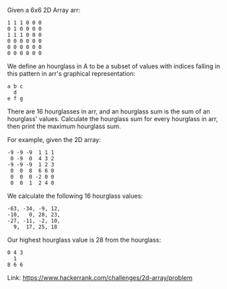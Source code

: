 Given a 6x6 2D Array arr:

	1 1 1 0 0 0
	0 1 0 0 0 0
	1 1 1 0 0 0
	0 0 0 0 0 0
	0 0 0 0 0 0
	0 0 0 0 0 0
	
We define an hourglass in A to be a subset of values with indices falling in this pattern in arr's graphical representation:

	a b c
	  d
	e f g
	
There are 16 hourglasses in arr, and an hourglass sum is the sum of an hourglass' values. Calculate the hourglass sum for every hourglass in arr, then print the maximum hourglass sum.

For example, given the 2D array:

	-9 -9 -9  1 1 1 
	 0 -9  0  4 3 2
	-9 -9 -9  1 2 3
	 0  0  8  6 6 0
	 0  0  0 -2 0 0
	 0  0  1  2 4 0
	 
We calculate the following 16 hourglass values:

	-63, -34, -9, 12, 
	-10,   0, 28, 23, 
	-27, -11, -2, 10, 
	  9,  17, 25, 18
	  
Our highest hourglass value is 28 from the hourglass:

	0 4 3
	  1
	8 6 6
	
Link: https://www.hackerrank.com/challenges/2d-array/problem
